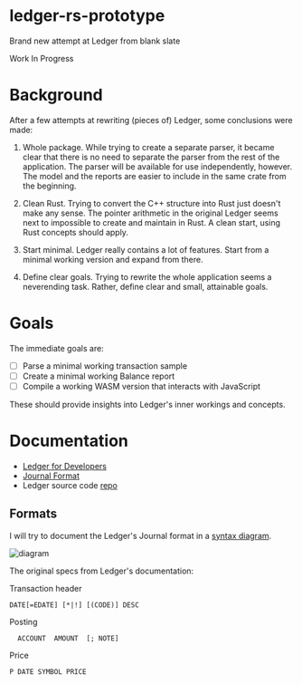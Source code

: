 # ledger-rs-prototype
Brand new attempt at Ledger from blank slate

Work In Progress

# Background

After a few attempts at rewriting (pieces of) Ledger, some conclusions were made:

1. Whole package.
While trying to create a separate parser, it became clear that there is no need to separate the parser from the rest of the application. The parser will be available for use independently, however.
The model and the reports are easier to include in the same crate from the beginning.

2. Clean Rust.
Trying to convert the C++ structure into Rust just doesn't make any sense. The pointer arithmetic in the original Ledger seems next to impossible to create and maintain in Rust. A clean start, using Rust concepts should apply.

3. Start minimal.
Ledger really contains a lot of features. Start from a minimal working version and expand from there.

4. Define clear goals.
Trying to rewrite the whole application seems a neverending task. Rather, define clear and small, attainable goals.

# Goals

The immediate goals are:

- [ ] Parse a minimal working transaction sample
- [ ] Create a minimal working Balance report
- [ ] Compile a working WASM version that interacts with JavaScript

These should provide insights into Ledger's inner workings and concepts.

# Documentation

- [Ledger for Developers](https://ledger-cli.org/doc/ledger3.html#Ledger-for-Developers)
- [Journal Format](https://ledger-cli.org/doc/ledger3.html#Journal-Format)
- Ledger source code [repo](https://github.com/ledger/ledger/)

## Formats

I will try to document the Ledger's Journal format in a [syntax diagram](http://www.plantuml.com/plantuml/duml/SoWkIImgIKtAI-FooYyjoalCKR1LY4XCBh7cSaZDIm590000).

![diagram](http://www.plantuml.com/plantuml/dsvg/LP1FIqCn3C3l-HIn7dJmla4PT0n4nCF4owwrZV9WRQ4l1MM-xsxIJdIN_CdlbnJg5lQLwIs_0yzy8doc-47rRi6dqchs9tmeDNa6-EstUDwNb2ZpEk7vw0El5a2peECZ-KXr-kySoi8oqAIcPZ5t8PIM5UoI5glkgFAtgtQ7whyqdtdchmikKMeHzkFQeSw1y1jVMx8mcYtU6sSc71Ss5eIDuTKKBezrP8tSCBSztlJep6P2faz6KHtbg5_r0m00)

The original specs from Ledger's documentation:

Transaction header
```
DATE[=EDATE] [*|!] [(CODE)] DESC
```

Posting
```
  ACCOUNT  AMOUNT  [; NOTE]
```

Price
```
P DATE SYMBOL PRICE
```
